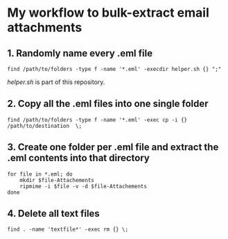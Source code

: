 # My workflow to bulk-extract email attachments

## 1. Randomly name every .eml file

```
find /path/to/folders -type f -name '*.eml' -execdir helper.sh {} ";"
```
*helper.sh* is part of this repository.

## 2. Copy all the .eml files into one single folder

```
find /path/to/folders -type f -name '*.eml' -exec cp -i {} /path/to/destination  \;
```

## 3. Create one folder per .eml file and extract the .eml contents into that directory

```
for file in *.eml; do
    mkdir $file-Attachements
    ripmime -i $file -v -d $file-Attachements
done
```

## 4. Delete all text files

```
find . -name 'textfile*' -exec rm {} \;
```
